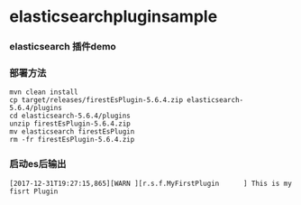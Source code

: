# elasticsearchpluginsample

### elasticsearch 插件demo

### 部署方法
```
mvn clean install 
cp target/releases/firestEsPlugin-5.6.4.zip elasticsearch-5.6.4/plugins
cd elasticsearch-5.6.4/plugins
unzip firestEsPlugin-5.6.4.zip
mv elasticsearch firestEsPlugin
rm -fr firestEsPlugin-5.6.4.zip
```

### 启动es后输出
```
[2017-12-31T19:27:15,865][WARN ][r.s.f.MyFirstPlugin      ] This is my fisrt Plugin
```
